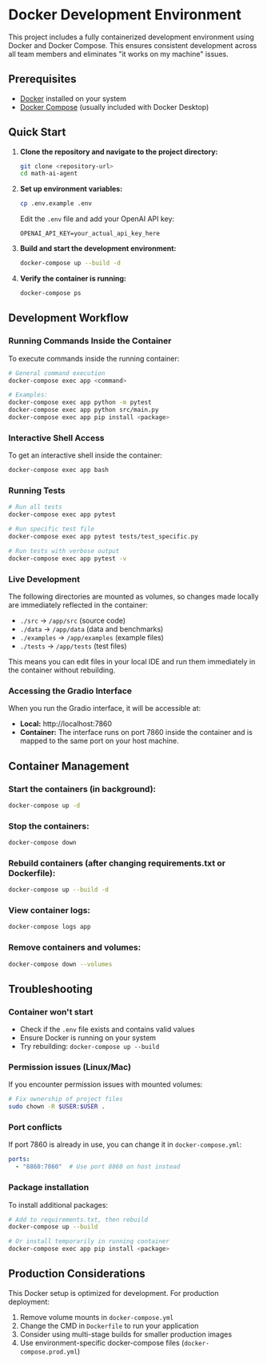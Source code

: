 # Docker Development Environment

This project includes a fully containerized development environment using Docker and Docker Compose. This ensures consistent development across all team members and eliminates "it works on my machine" issues.

## Prerequisites

- [Docker](https://docs.docker.com/get-docker/) installed on your system
- [Docker Compose](https://docs.docker.com/compose/install/) (usually included with Docker Desktop)

## Quick Start

1. **Clone the repository and navigate to the project directory:**
   ```bash
   git clone <repository-url>
   cd math-ai-agent
   ```

2. **Set up environment variables:**
   ```bash
   cp .env.example .env
   ```
   Edit the `.env` file and add your OpenAI API key:
   ```
   OPENAI_API_KEY=your_actual_api_key_here
   ```

3. **Build and start the development environment:**
   ```bash
   docker-compose up --build -d
   ```

4. **Verify the container is running:**
   ```bash
   docker-compose ps
   ```

## Development Workflow

### Running Commands Inside the Container

To execute commands inside the running container:

```bash
# General command execution
docker-compose exec app <command>

# Examples:
docker-compose exec app python -m pytest
docker-compose exec app python src/main.py
docker-compose exec app pip install <package>
```

### Interactive Shell Access

To get an interactive shell inside the container:

```bash
docker-compose exec app bash
```

### Running Tests

```bash
# Run all tests
docker-compose exec app pytest

# Run specific test file
docker-compose exec app pytest tests/test_specific.py

# Run tests with verbose output
docker-compose exec app pytest -v
```

### Live Development

The following directories are mounted as volumes, so changes made locally are immediately reflected in the container:

- `./src` → `/app/src` (source code)
- `./data` → `/app/data` (data and benchmarks)
- `./examples` → `/app/examples` (example files)
- `./tests` → `/app/tests` (test files)

This means you can edit files in your local IDE and run them immediately in the container without rebuilding.

### Accessing the Gradio Interface

When you run the Gradio interface, it will be accessible at:
- **Local:** http://localhost:7860
- **Container:** The interface runs on port 7860 inside the container and is mapped to the same port on your host machine.

## Container Management

### Start the containers (in background):
```bash
docker-compose up -d
```

### Stop the containers:
```bash
docker-compose down
```

### Rebuild containers (after changing requirements.txt or Dockerfile):
```bash
docker-compose up --build -d
```

### View container logs:
```bash
docker-compose logs app
```

### Remove containers and volumes:
```bash
docker-compose down --volumes
```

## Troubleshooting

### Container won't start
- Check if the `.env` file exists and contains valid values
- Ensure Docker is running on your system
- Try rebuilding: `docker-compose up --build`

### Permission issues (Linux/Mac)
If you encounter permission issues with mounted volumes:
```bash
# Fix ownership of project files
sudo chown -R $USER:$USER .
```

### Port conflicts
If port 7860 is already in use, you can change it in `docker-compose.yml`:
```yaml
ports:
  - "8860:7860"  # Use port 8860 on host instead
```

### Package installation
To install additional packages:
```bash
# Add to requirements.txt, then rebuild
docker-compose up --build

# Or install temporarily in running container
docker-compose exec app pip install <package>
```

## Production Considerations

This Docker setup is optimized for development. For production deployment:

1. Remove volume mounts in `docker-compose.yml`
2. Change the CMD in `Dockerfile` to run your application
3. Consider using multi-stage builds for smaller production images
4. Use environment-specific docker-compose files (`docker-compose.prod.yml`)